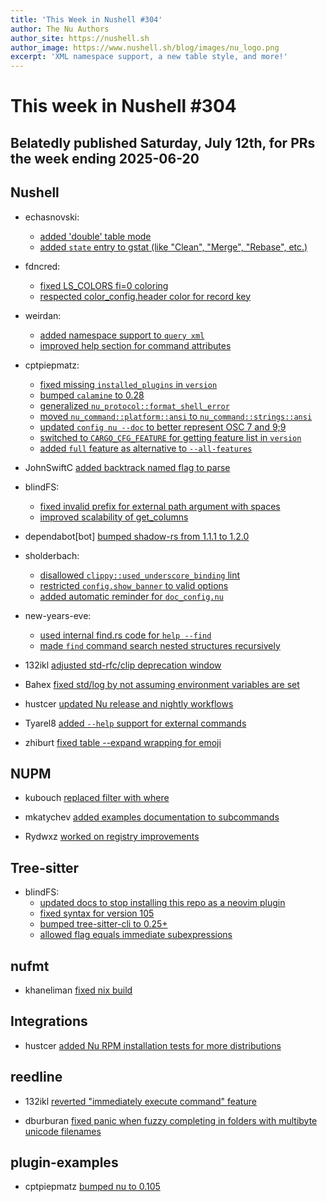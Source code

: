 ```yaml
---
title: 'This Week in Nushell #304'
author: The Nu Authors
author_site: https://nushell.sh
author_image: https://www.nushell.sh/blog/images/nu_logo.png
excerpt: 'XML namespace support, a new table style, and more!'
---
```


# This week in Nushell #304

## Belatedly published Saturday, July 12th, for PRs the week ending 2025-06-20

## Nushell

- echasnovski:

  - [added 'double' table mode](https://github.com/nushell/nushell/pull/16013)
  - [added `state` entry to gstat (like "Clean", "Merge", "Rebase", etc.)](https://github.com/nushell/nushell/pull/15965)

- fdncred:

  - [fixed LS_COLORS fi=0 coloring](https://github.com/nushell/nushell/pull/16012)
  - [respected color_config.header color for record key](https://github.com/nushell/nushell/pull/16006)

- weirdan:

  - [added namespace support to `query xml`](https://github.com/nushell/nushell/pull/16008)
  - [improved help section for command attributes](https://github.com/nushell/nushell/pull/15999)

- cptpiepmatz:

  - [fixed missing `installed_plugins` in `version`](https://github.com/nushell/nushell/pull/16004)
  - [bumped `calamine` to 0.28](https://github.com/nushell/nushell/pull/16003)
  - [generalized `nu_protocol::format_shell_error`](https://github.com/nushell/nushell/pull/15996)
  - [moved `nu_command::platform::ansi` to `nu_command::strings::ansi`](https://github.com/nushell/nushell/pull/15995)
  - [updated `config nu --doc` to better represent OSC 7 and 9;9](https://github.com/nushell/nushell/pull/15979)
  - [switched to `CARGO_CFG_FEATURE` for getting feature list in `version`](https://github.com/nushell/nushell/pull/15972)
  - [added `full` feature as alternative to `--all-features`](https://github.com/nushell/nushell/pull/15971)

- JohnSwiftC [added backtrack named flag to parse](https://github.com/nushell/nushell/pull/16000)

- blindFS:

  - [fixed invalid prefix for external path argument with spaces](https://github.com/nushell/nushell/pull/15998)
  - [improved scalability of get_columns](https://github.com/nushell/nushell/pull/15780)

- dependabot[bot] [bumped shadow-rs from 1.1.1 to 1.2.0](https://github.com/nushell/nushell/pull/15989)

- sholderbach:

  - [disallowed `clippy::used_underscore_binding` lint](https://github.com/nushell/nushell/pull/15988)
  - [restricted `config.show_banner` to valid options](https://github.com/nushell/nushell/pull/15985)
  - [added automatic reminder for `doc_config.nu`](https://github.com/nushell/nushell/pull/15984)

- new-years-eve:

  - [used internal find.rs code for `help --find`](https://github.com/nushell/nushell/pull/15982)
  - [made `find` command search nested structures recursively](https://github.com/nushell/nushell/pull/15850)

- 132ikl [adjusted std-rfc/clip deprecation window](https://github.com/nushell/nushell/pull/15981)

- Bahex [fixed std/log by not assuming environment variables are set](https://github.com/nushell/nushell/pull/15980)

- hustcer [updated Nu release and nightly workflows](https://github.com/nushell/nushell/pull/15969)

- Tyarel8 [added `--help` support for external commands](https://github.com/nushell/nushell/pull/15962)

- zhiburt [fixed table --expand wrapping for emoji](https://github.com/nushell/nushell/pull/15948)

## NUPM

- kubouch [replaced filter with where](https://github.com/nushell/nupm/pull/123)

- mkatychev [added examples documentation to subcommands](https://github.com/nushell/nupm/pull/121)

- Rydwxz [worked on registry improvements](https://github.com/nushell/nupm/pull/118)

## Tree-sitter

- blindFS:
  - [updated docs to stop installing this repo as a neovim plugin](https://github.com/nushell/tree-sitter-nu/pull/207)
  - [fixed syntax for version 105](https://github.com/nushell/tree-sitter-nu/pull/204)
  - [bumped tree-sitter-cli to 0.25+](https://github.com/nushell/tree-sitter-nu/pull/203)
  - [allowed flag equals immediate subexpressions](https://github.com/nushell/tree-sitter-nu/pull/202)

## nufmt

- khaneliman [fixed nix build](https://github.com/nushell/nufmt/pull/71)

## Integrations

- hustcer [added Nu RPM installation tests for more distributions](https://github.com/nushell/integrations/pull/61)

## reedline

- 132ikl [reverted "immediately execute command" feature](https://github.com/nushell/reedline/pull/924)

- dburburan [fixed panic when fuzzy completing in folders with multibyte unicode filenames](https://github.com/nushell/reedline/pull/918)

## plugin-examples

- cptpiepmatz [bumped nu to 0.105](https://github.com/nushell/plugin-examples/pull/5)
